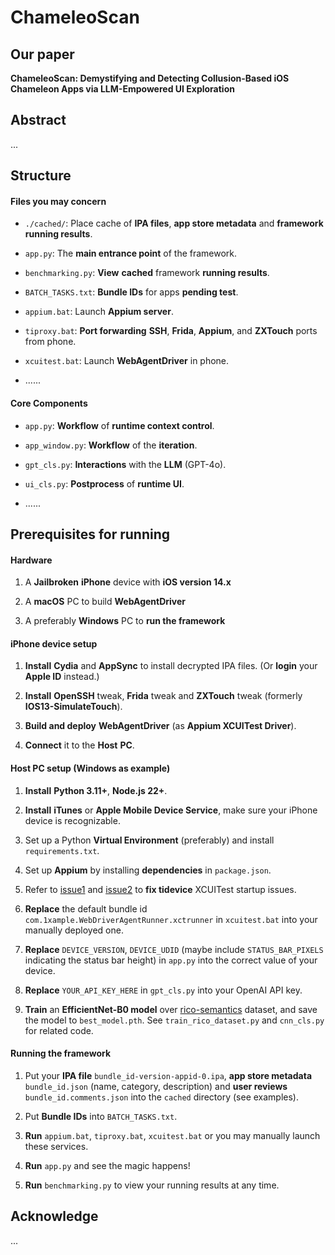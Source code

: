 # ChameleoScan



## Our paper

**ChameleoScan: Demystifying and Detecting Collusion-Based iOS Chameleon Apps via LLM-Empowered UI Exploration**



## Abstract

...



## Structure

#### Files you may concern

- ```./cached/```: Place cache of **IPA files**, **app store metadata** and **framework running results**.

- ```app.py```: The **main entrance point** of the framework.
- ```benchmarking.py```: **View** **cached** framework **running results**.
- ```BATCH_TASKS.txt```: **Bundle IDs** for apps **pending test**.
- ```appium.bat```: Launch **Appium server**.
- ```tiproxy.bat```: **Port forwarding** **SSH**, **Frida**,  **Appium**, and **ZXTouch** ports from phone.
- ```xcuitest.bat```: Launch **WebAgentDriver** in phone.
- ......

#### Core Components

- ```app.py```: **Workflow** of **runtime context control**.

- ```app_window.py```: **Workflow** of the **iteration**.
- ```gpt_cls.py```: **Interactions** with the **LLM** (GPT-4o).
- ```ui_cls.py```: **Postprocess** of **runtime UI**.
- ......



## Prerequisites for running

#### Hardware

1. A **Jailbroken** **iPhone** device with **iOS version 14.x**

2. A **macOS** PC to build **WebAgentDriver**
3. A preferably **Windows** PC to **run the framework**

#### iPhone device setup

1. **Install** **Cydia** and **AppSync** to install decrypted IPA files. (Or **login** your **Apple ID** instead.)

2. **Install** **OpenSSH** tweak, **Frida** tweak and **ZXTouch** tweak (formerly **IOS13-SimulateTouch**).
3. **Build and deploy** **WebAgentDriver** (as **Appium XCUITest Driver**).
4. **Connect** it to the **Host** **PC**.

#### Host PC setup (Windows as example)

1. **Install** **Python 3.11+**, **Node.js 22+**.

2. **Install** **iTunes** or **Apple Mobile Device Service**, make sure your iPhone device is recognizable.
3. Set up a Python **Virtual Environment** (preferably) and install ```requirements.txt```.
4. Set up **Appium** by installing **dependencies** in ```package.json```.
5. Refer to [issue1](https://github.com/alibaba/tidevice/issues/277#issuecomment-1757065698) and [issue2](https://github.com/alibaba/tidevice/issues/377) to **fix tidevice** XCUITest startup issues.
6. **Replace** the default bundle id ```com.1xample.WebDriverAgentRunner.xctrunner``` in ```xcuitest.bat``` into your manually deployed one.
7. **Replace** ```DEVICE_VERSION```, ```DEVICE_UDID``` (maybe include ```STATUS_BAR_PIXELS``` indicating the status bar height) in ```app.py``` into the correct value of your device.
8. **Replace** ```YOUR_API_KEY_HERE``` in ```gpt_cls.py``` into your OpenAI API key.
9. **Train** an **EfficientNet-B0 model** over [rico-semantics](https://github.com/google-research-datasets/rico_semantics/) dataset, and save the model to ```best_model.pth```. See ```train_rico_dataset.py``` and ```cnn_cls.py``` for related code.

#### Running the framework

1. Put your **IPA file** ```bundle_id-version-appid-0.ipa```, **app store metadata** ```bundle_id.json``` (name, category, description) and **user reviews** ```bundle_id.comments.json``` into the ```cached``` directory (see examples).

2. Put **Bundle IDs** into ```BATCH_TASKS.txt```.
3. **Run** ```appium.bat```, ```tiproxy.bat```, ```xcuitest.bat``` or you may manually launch these services.
4. **Run** ```app.py``` and see the magic happens!
5. **Run** ```benchmarking.py``` to view your running results at any time.



## Acknowledge

...